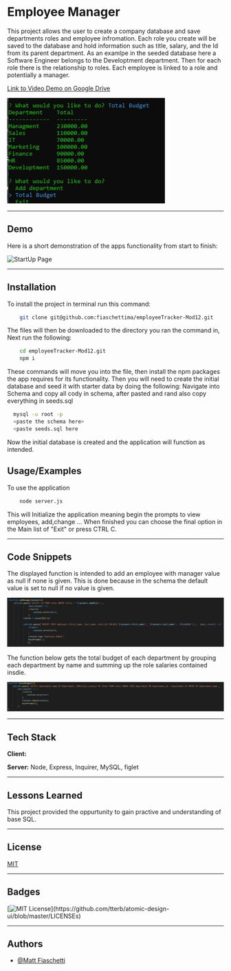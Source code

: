 # Employee Manager

This project allows the user to create a company database and save departments roles and employee infromation. Each role you create will be saved to the database and hold information such as title, salary, and the Id from its parent department. As an examlpe in the seeded database here a Software Engineer belongs to the Developtment department. Then for each role there is the relationship to roles. Each employee is linked to a role and potentially a manager.<br>

[Link to Video Demo on Google Drive](https://drive.google.com/file/d/19dulgmelrrT7aIYMSXpdNOog8aknaSkH/view)

![Bonus Budget](./Assets/images/codeSnipBudgetExample.png)

---

## Demo

Here is a short demonstration of the apps functionality from start to finish:

![StartUp Page](./Assets/images/demoGif.gif)

---

## Installation

To install the project in terminal run this command:

```bash
    git clone git@github.com:fiaschettima/employeeTracker-Mod12.git

```
The files will then be downloaded to the directory you ran the command in, Next run the following:
```bash
    cd employeeTracker-Mod12.git
    npm i
```
These commands will move you into the file, then install the npm packages the app requires for its functionality.
 Then you will need to create the initial database and seed it with starter data by doing the following:
 Navigate into Schema and copy all cody in schema, after pasted and rand also copy everything in seeds.sql
 ```bash
   mysql -u root -p
   <paste the schema here>
   <paste seeds.sql here
```   
Now the initial database is created and the application will function as intended.

## Usage/Examples

To use the application 
```bash
    node server.js
```
This will Initialize the application meaning begin the prompts to view employees, add,change ...
When finished you can choose the final option in the Main list of "Exit" or press CTRL C.

---

## Code Snippets

The displayed function is intended to add an employee with manager value as null if none is given. This is done because in the schema the default value is set to null if no value is given.

![No Manager code Snippet](./Assets/images/codeSnip.png)

The function below gets the total budget of each department by grouping each department by name and summing up the role salaries contained insdie.

![Budget Snip](./Assets/images/codeSnipBudget.png)

---

## Tech Stack

**Client:** 

**Server:** Node, Express, Inquirer, MySQL, figlet

---

## Lessons Learned

This project provided the oppurtunity to gain practive and understanding of base SQL.

---

## License

[MIT](https://choosealicense.com/licenses/mit/)

---

## Badges

[![MIT License](https://img.shields.io/apm/l/atomic-design-ui.svg?)](https://github.com/tterb/atomic-design-ui/blob/master/LICENSEs)

---

## Authors

- [@Matt Fiaschetti](https://github.com/fiaschettima)

